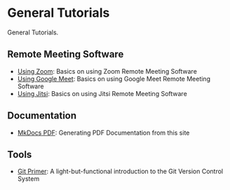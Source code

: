 # General Tutorials

General Tutorials.

## Remote Meeting Software

- [Using Zoom](./zoom): Basics on using Zoom Remote Meeting Software
- [Using Google Meet](./google-meet): Basics on using Google Meet Remote Meeting Software
- [Using Jitsi](./jitsi): Basics on using Jitsi Remote Meeting Software

## Documentation

- [MkDocs PDF](./mkdocs-pdf): Generating PDF Documentation from this site

## Tools

- [Git Primer](./git-primer): A light-but-functional introduction to the Git Version Control System
